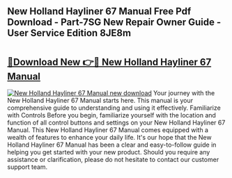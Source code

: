 ## New Holland Hayliner 67 Manual Free Pdf Download - Part-7SG New Repair Owner Guide - User Service Edition 8JE8m

# <h2><a href="http://bc92715.oget.top/?id=New+Holland+Hayliner+67+Manual">🔗Download New 👉🔴 New Holland Hayliner 67 Manual</a></h2>

[![New Holland Hayliner 67 Manual new download](https://i.imgur.com/5g1atiW.png)](http://bc92715.oget.top/?id=New+Holland+Hayliner+67+Manual)
Your journey with the New Holland Hayliner 67 Manual starts here. This manual is your comprehensive guide to understanding and using it effectively. Familiarize with Controls Before you begin, familiarize yourself with the location and function of all control buttons and settings on your New Holland Hayliner 67 Manual. This New Holland Hayliner 67 Manual comes equipped with a wealth of features to enhance your daily life. It's our hope that the New Holland Hayliner 67 Manual has been a clear and easy-to-follow guide in helping you get started with your new product. Should you require any assistance or clarification, please do not hesitate to contact our customer support team.
